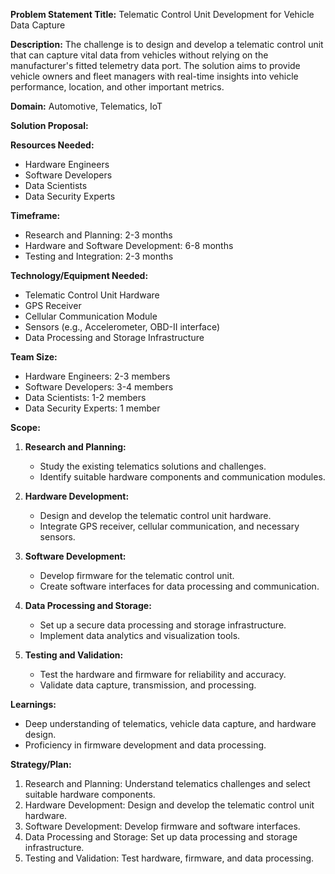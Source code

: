 **Problem Statement Title:** Telematic Control Unit Development for Vehicle Data Capture

**Description:** The challenge is to design and develop a telematic control unit that can capture vital data from vehicles without relying on the manufacturer's fitted telemetry data port. The solution aims to provide vehicle owners and fleet managers with real-time insights into vehicle performance, location, and other important metrics.

**Domain:** Automotive, Telematics, IoT

**Solution Proposal:**

**Resources Needed:**
- Hardware Engineers
- Software Developers
- Data Scientists
- Data Security Experts

**Timeframe:**
- Research and Planning: 2-3 months
- Hardware and Software Development: 6-8 months
- Testing and Integration: 2-3 months

**Technology/Equipment Needed:**
- Telematic Control Unit Hardware
- GPS Receiver
- Cellular Communication Module
- Sensors (e.g., Accelerometer, OBD-II interface)
- Data Processing and Storage Infrastructure

**Team Size:**
- Hardware Engineers: 2-3 members
- Software Developers: 3-4 members
- Data Scientists: 1-2 members
- Data Security Experts: 1 member

**Scope:**
1. **Research and Planning:**
   - Study the existing telematics solutions and challenges.
   - Identify suitable hardware components and communication modules.

2. **Hardware Development:**
   - Design and develop the telematic control unit hardware.
   - Integrate GPS receiver, cellular communication, and necessary sensors.

3. **Software Development:**
   - Develop firmware for the telematic control unit.
   - Create software interfaces for data processing and communication.

4. **Data Processing and Storage:**
   - Set up a secure data processing and storage infrastructure.
   - Implement data analytics and visualization tools.

5. **Testing and Validation:**
   - Test the hardware and firmware for reliability and accuracy.
   - Validate data capture, transmission, and processing.

**Learnings:**
- Deep understanding of telematics, vehicle data capture, and hardware design.
- Proficiency in firmware development and data processing.

**Strategy/Plan:**
1. Research and Planning: Understand telematics challenges and select suitable hardware components.
2. Hardware Development: Design and develop the telematic control unit hardware.
3. Software Development: Develop firmware and software interfaces.
4. Data Processing and Storage: Set up data processing and storage infrastructure.
5. Testing and Validation: Test hardware, firmware, and data processing.